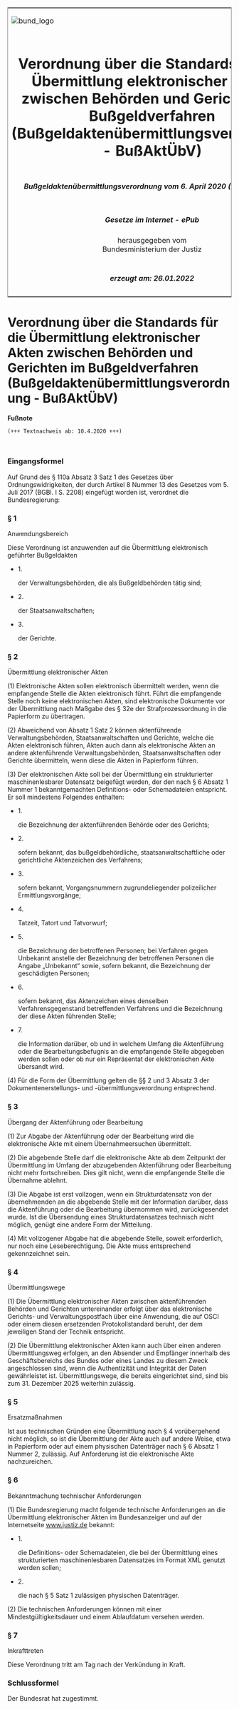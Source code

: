 <span id="DECKBLATT.html"></span>

<table border="0" frame="border" width="100%">

<tr valign="top">

<td align="left">

![bund\_logo](BfJ_2021_Web_de_de.gif)

</td>

<td align="right">

 

</td>

</tr>

<tr align="center" valign="middle">

<td colspan="2">

# Verordnung über die Standards für die Übermittlung elektronischer Akten zwischen Behörden und Gerichten im Bußgeldverfahren (Bußgeldaktenübermittlungsverordnung - BußAktÜbV)

</td>

</tr>

<tr align="center" valign="middle">

<td colspan="2">

##### Bußgeldaktenübermittlungsverordnung vom 6. April 2020 (BGBl. I S. 765)

</td>

</tr>

<tr align="center" valign="middle">

<td colspan="2">

  
  

##### Gesetze im Internet - ePub  
  
herausgegeben vom  
Bundesministerium der Justiz

</td>

</tr>

<tr align="center" valign="bottom">

<td colspan="2">

  
  

##### erzeugt am: 26.01.2022

</td>

</tr>

</table>

<span id="BJNR076500020.html"></span>

# Verordnung über die Standards für die Übermittlung elektronischer Akten zwischen Behörden und Gerichten im Bußgeldverfahren (Bußgeldaktenübermittlungsverordnung - BußAktÜbV)

<div>

  
**Fußnote**

<div class="jnhtml">

<div>

<div class="jurAbsatz">

  

``` 
(+++ Textnachweis ab: 10.4.2020 +++)

 
```

</div>

</div>

</div>

</div>

<span id="BJNR076500020BJNE000100000.html"></span>

### Eingangsformel  

<div>

<div class="jnhtml">

<div>

<div class="jurAbsatz">

Auf Grund des § 110a Absatz 3 Satz 1 des Gesetzes über
Ordnungswidrigkeiten, der durch Artikel 8 Nummer 13 des Gesetzes vom 5.
Juli 2017 (BGBl. I S. 2208) eingefügt worden ist, verordnet die
Bundesregierung:

</div>

</div>

</div>

</div>

<span id="BJNR076500020BJNE000200000.html"></span>

### § 1  
Anwendungsbereich

<div>

<div class="jnhtml">

<div>

<div class="jurAbsatz">

Diese Verordnung ist anzuwenden auf die Übermittlung elektronisch
geführter Bußgeldakten

  - 1\.
    
    <div>
    
    der Verwaltungsbehörden, die als Bußgeldbehörden tätig sind;
    
    </div>

  - 2\.
    
    <div>
    
    der Staatsanwaltschaften;
    
    </div>

  - 3\.
    
    <div>
    
    der Gerichte.
    
    </div>

</div>

</div>

</div>

</div>

<span id="BJNR076500020BJNE000300000.html"></span>

### § 2  
Übermittlung elektronischer Akten

<div>

<div class="jnhtml">

<div>

<div class="jurAbsatz">

(1) Elektronische Akten sollen elektronisch übermittelt werden, wenn die
empfangende Stelle die Akten elektronisch führt. Führt die empfangende
Stelle noch keine elektronischen Akten, sind elektronische Dokumente vor
der Übermittlung nach Maßgabe des § 32e der Strafprozessordnung in die
Papierform zu übertragen.

</div>

<div class="jurAbsatz">

(2) Abweichend von Absatz 1 Satz 2 können aktenführende
Verwaltungsbehörden, Staatsanwaltschaften und Gerichte, welche die
Akten elektronisch führen, Akten auch dann als elektronische Akten an
andere aktenführende Verwaltungsbehörden, Staatsanwaltschaften oder
Gerichte übermitteln, wenn diese die Akten in Papierform führen.

</div>

<div class="jurAbsatz">

(3) Der elektronischen Akte soll bei der Übermittlung ein strukturierter
maschinenlesbarer Datensatz beigefügt werden, der den nach § 6 Absatz 1
Nummer 1 bekanntgemachten Definitions- oder Schemadateien entspricht. Er
soll mindestens Folgendes enthalten:

  - 1\.
    
    <div>
    
    die Bezeichnung der aktenführenden Behörde oder des Gerichts;
    
    </div>

  - 2\.
    
    <div>
    
    sofern bekannt, das bußgeldbehördliche, staatsanwaltschaftliche oder
    gerichtliche Aktenzeichen des Verfahrens;
    
    </div>

  - 3\.
    
    <div>
    
    sofern bekannt, Vorgangsnummern zugrundeliegender polizeilicher
    Ermittlungsvorgänge;
    
    </div>

  - 4\.
    
    <div>
    
    Tatzeit, Tatort und Tatvorwurf;
    
    </div>

  - 5\.
    
    <div>
    
    die Bezeichnung der betroffenen Personen; bei Verfahren gegen
    Unbekannt anstelle der Bezeichnung der betroffenen Personen die
    Angabe „Unbekannt“ sowie, sofern bekannt, die Bezeichnung der
    geschädigten Personen;
    
    </div>

  - 6\.
    
    <div>
    
    sofern bekannt, das Aktenzeichen eines denselben
    Verfahrensgegenstand betreffenden Verfahrens und die Bezeichnung der
    diese Akten führenden Stelle;
    
    </div>

  - 7\.
    
    <div>
    
    die Information darüber, ob und in welchem Umfang die Aktenführung
    oder die Bearbeitungsbefugnis an die empfangende Stelle abgegeben
    werden sollen oder ob nur ein Repräsentat der elektronischen Akte
    übersandt wird.
    
    </div>

</div>

<div class="jurAbsatz">

(4) Für die Form der Übermittlung gelten die §§ 2 und 3 Absatz 3 der
Dokumentenerstellungs- und -übermittlungsverordnung entsprechend.

</div>

</div>

</div>

</div>

<span id="BJNR076500020BJNE000400000.html"></span>

### § 3  
Übergang der Aktenführung oder Bearbeitung

<div>

<div class="jnhtml">

<div>

<div class="jurAbsatz">

(1) Zur Abgabe der Aktenführung oder der Bearbeitung wird die
elektronische Akte mit einem Übernahmeersuchen übermittelt.

</div>

<div class="jurAbsatz">

(2) Die abgebende Stelle darf die elektronische Akte ab dem Zeitpunkt
der Übermittlung im Umfang der abzugebenden Aktenführung oder
Bearbeitung nicht mehr fortschreiben. Dies gilt nicht, wenn die
empfangende Stelle die Übernahme ablehnt.

</div>

<div class="jurAbsatz">

(3) Die Abgabe ist erst vollzogen, wenn ein Strukturdatensatz von der
übernehmenden an die abgebende Stelle mit der Information darüber, dass
die Aktenführung oder die Bearbeitung übernommen wird, zurückgesendet
wurde. Ist die Übersendung eines Strukturdatensatzes technisch nicht
möglich, genügt eine andere Form der Mitteilung.

</div>

<div class="jurAbsatz">

(4) Mit vollzogener Abgabe hat die abgebende Stelle, soweit
erforderlich, nur noch eine Leseberechtigung. Die Akte muss entsprechend
gekennzeichnet sein.

</div>

</div>

</div>

</div>

<span id="BJNR076500020BJNE000500000.html"></span>

### § 4  
Übermittlungswege

<div>

<div class="jnhtml">

<div>

<div class="jurAbsatz">

(1) Die Übermittlung elektronischer Akten zwischen aktenführenden
Behörden und Gerichten untereinander erfolgt über das elektronische
Gerichts- und Verwaltungspostfach über eine Anwendung, die auf OSCI oder
einem diesen ersetzenden Protokollstandard beruht, der dem jeweiligen
Stand der Technik entspricht.

</div>

<div class="jurAbsatz">

(2) Die Übermittlung elektronischer Akten kann auch über einen anderen
Übermittlungsweg erfolgen, an den Absender und Empfänger innerhalb des
Geschäftsbereichs des Bundes oder eines Landes zu diesem Zweck
angeschlossen sind, wenn die Authentizität und Integrität der Daten
gewährleistet ist. Übermittlungswege, die bereits eingerichtet sind,
sind bis zum 31. Dezember 2025 weiterhin zulässig.

</div>

</div>

</div>

</div>

<span id="BJNR076500020BJNE000600000.html"></span>

### § 5  
Ersatzmaßnahmen

<div>

<div class="jnhtml">

<div>

<div class="jurAbsatz">

Ist aus technischen Gründen eine Übermittlung nach § 4 vorübergehend
nicht möglich, so ist die Übermittlung der Akte auch auf andere Weise,
etwa in Papierform oder auf einem physischen Datenträger nach § 6 Absatz
1 Nummer 2, zulässig. Auf Anforderung ist die elektronische Akte
nachzureichen.

</div>

</div>

</div>

</div>

<span id="BJNR076500020BJNE000700000.html"></span>

### § 6  
Bekanntmachung technischer Anforderungen

<div>

<div class="jnhtml">

<div>

<div class="jurAbsatz">

(1) Die Bundesregierung macht folgende technische Anforderungen an die
Übermittlung elektronischer Akten im Bundesanzeiger und auf der
Internetseite www.justiz.de bekannt:

  - 1\.
    
    <div>
    
    die Definitions- oder Schemadateien, die bei der Übermittlung eines
    strukturierten maschinenlesbaren Datensatzes im Format XML genutzt
    werden sollen;
    
    </div>

  - 2\.
    
    <div>
    
    die nach § 5 Satz 1 zulässigen physischen Datenträger.
    
    </div>

</div>

<div class="jurAbsatz">

(2) Die technischen Anforderungen können mit einer
Mindestgültigkeitsdauer und einem Ablaufdatum versehen werden.

</div>

</div>

</div>

</div>

<span id="BJNR076500020BJNE000800000.html"></span>

### § 7  
Inkrafttreten

<div>

<div class="jnhtml">

<div>

<div class="jurAbsatz">

Diese Verordnung tritt am Tag nach der Verkündung in Kraft.

</div>

</div>

</div>

</div>

<span id="BJNR076500020BJNE000900000.html"></span>

### Schlussformel  

<div>

<div class="jnhtml">

<div>

<div class="jurAbsatz">

Der Bundesrat hat zugestimmt.

</div>

</div>

</div>

</div>

